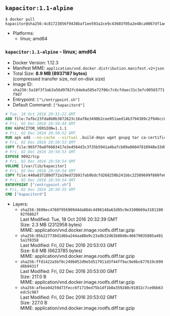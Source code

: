## `kapacitor:1.1-alpine`

```console
$ docker pull kapacitor@sha256:4c81723856f9438baf1ee593a2ce9c43603f05a2e48ca9067df1aed7f527672d
```

-	Platforms:
	-	linux; amd64

### `kapacitor:1.1-alpine` - linux; amd64

-	Docker Version: 1.12.3
-	Manifest MIME: `application/vnd.docker.distribution.manifest.v2+json`
-	Total Size: **8.9 MB (8937187 bytes)**  
	(compressed transfer size, not on-disk size)
-	Image ID: `sha256:5a18f3f3ab3a56d9782fc64eba585e72f06c7c6cfdaec31c3efc00565771f9d7`
-	Entrypoint: `["\/entrypoint.sh"]`
-	Default Command: `["kapacitord"]`

```dockerfile
# Tue, 18 Oct 2016 20:31:22 GMT
ADD file:7afbc23fda8b0b3872623c16af8e3490b2cee951aed14b3794389c2f946cc8c7 in / 
# Fri, 02 Dec 2016 20:50:44 GMT
ENV KAPACITOR_VERSION=1.1.1
# Fri, 02 Dec 2016 20:50:52 GMT
RUN apk add --no-cache --virtual .build-deps wget gnupg tar ca-certificates &&     update-ca-certificates &&     gpg --keyserver hkp://ha.pool.sks-keyservers.net         --recv-keys 05CE15085FC09D18E99EFB22684A14CF2582E0C5 &&     wget -q https://dl.influxdata.com/kapacitor/releases/kapacitor-${KAPACITOR_VERSION}-static_linux_amd64.tar.gz.asc &&     wget -q https://dl.influxdata.com/kapacitor/releases/kapacitor-${KAPACITOR_VERSION}-static_linux_amd64.tar.gz &&     gpg --batch --verify kapacitor-${KAPACITOR_VERSION}-static_linux_amd64.tar.gz.asc kapacitor-${KAPACITOR_VERSION}-static_linux_amd64.tar.gz &&     mkdir -p /usr/src &&     tar -C /usr/src -xzf kapacitor-${KAPACITOR_VERSION}-static_linux_amd64.tar.gz &&     rm -f /usr/src/kapacitor-*/kapacitor.conf &&     chmod +x /usr/src/kapacitor-*/* &&     cp -a /usr/src/kapacitor-*/* /usr/bin/ &&     rm -rf *.tar.gz* /usr/src /root/.gnupg &&     apk del .build-deps
# Fri, 02 Dec 2016 20:50:53 GMT
COPY file:965f70a8f6603417e3e4564d3c3f35b5941a4ba7cb09a86047810948e33d0831 in /etc/kapacitor/kapacitor.conf 
# Fri, 02 Dec 2016 20:50:53 GMT
EXPOSE 9092/tcp
# Fri, 02 Dec 2016 20:50:54 GMT
VOLUME [/var/lib/kapacitor]
# Fri, 02 Dec 2016 20:50:54 GMT
COPY file:440a837280df72a19ed72b91fab9bdcfd268250b241bbc22509699f880fe0d17 in /entrypoint.sh 
# Fri, 02 Dec 2016 20:50:54 GMT
ENTRYPOINT ["/entrypoint.sh"]
# Fri, 02 Dec 2016 20:50:55 GMT
CMD ["kapacitord"]
```

-	Layers:
	-	`sha256:3690ec4760f95690944da86dc4496148a63d85c9e3100669a318110092f6862f`  
		Last Modified: Tue, 18 Oct 2016 20:32:39 GMT  
		Size: 2.3 MB (2312958 bytes)  
		MIME: application/vnd.docker.image.rootfs.diff.tar.gzip
	-	`sha256:05b227730d1d6ba244aa88e9c23a9b32d63b80d6c46679035805a4015a1f0358`  
		Last Modified: Fri, 02 Dec 2016 20:53:03 GMT  
		Size: 6.6 MB (6623785 bytes)  
		MIME: application/vnd.docker.image.rootfs.diff.tar.gzip
	-	`sha256:ffd1422a5bf0c249b052d9e5d517911d3f44ff9ac9e0bc677619c899d8b9431f`  
		Last Modified: Fri, 02 Dec 2016 20:53:00 GMT  
		Size: 217.0 B  
		MIME: application/vnd.docker.image.rootfs.diff.tar.gzip
	-	`sha256:afbea94259d73fecc6f1719ed75b1df1b0a359280c91032c7ce9bb63edc5c987`  
		Last Modified: Fri, 02 Dec 2016 20:53:02 GMT  
		Size: 227.0 B  
		MIME: application/vnd.docker.image.rootfs.diff.tar.gzip
